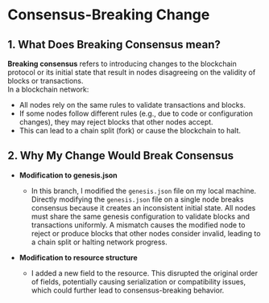 # Consensus-Breaking Change

## 1. What Does Breaking Consensus mean?
**Breaking consensus** refers to introducing changes to the blockchain protocol or its initial state that result in nodes disagreeing on the validity of blocks or transactions.   
In a blockchain network:
* All nodes rely on the same rules to validate transactions and blocks.
* If some nodes follow different rules (e.g., due to code or configuration changes), they may reject blocks that other nodes accept.
* This can lead to a chain split (fork) or cause the blockchain to halt.

## 2. Why My Change Would Break Consensus
- **Modification to genesis.json**
  - In this branch, I modified the `genesis.json` file on my local machine.
  Directly modifying the `genesis.json` file on a single node breaks consensus because it creates an inconsistent initial state.
  All nodes must share the same genesis configuration to validate blocks and transactions uniformly. A mismatch causes the modified node to reject or produce blocks that other nodes consider invalid, leading to a chain split or halting network progress.

- **Modification to resource structure**
  - I added a new field to the resource.
  This disrupted the original order of fields, potentially causing serialization or compatibility issues, which could further lead to consensus-breaking behavior.
